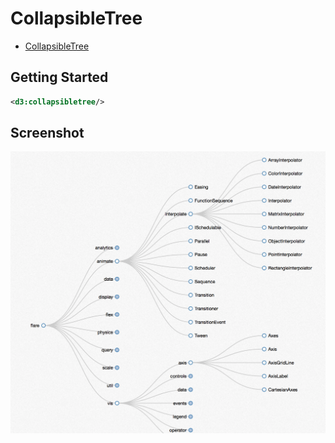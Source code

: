 # CollapsibleTree

* [CollapsibleTree](http://mbostock.github.io/d3/talk/20111018/tree.html)

## Getting Started

```xml
<d3:collapsibletree/>
```

## Screenshot

![CollapsibleTree](screenshots/collapsibletree.png "CollapsibleTree")
